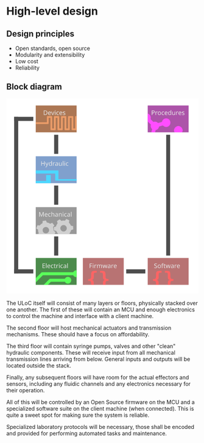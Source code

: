# High-level design

## Design principles

* Open standards, open source
* Modularity and extensibility
* Low cost
* Reliability

## Block diagram

![ULoC block diagram](res/hldesign.svg)

The ULoC itself will consist of many layers or floors,
physically stacked over one another.
The first of these will contain an MCU and enough electronics to
control the machine and interface with a client machine.

The second floor will host mechanical actuators and transmission mechanisms.
These should have a focus on affordability.

The third floor will contain syringe pumps, valves and other "clean" hydraulic components.
These will receive input from all mechanical transmission lines arriving from below.
General inputs and outputs will be located outside the stack.

Finally, any subsequent floors will have room for the actual effectors and sensors,
including any fluidic channels and any electronics necessary for their operation.

All of this will be controlled by an Open Source firmware on the MCU and
a specialized software suite on the client machine (when connected).
This is quite a sweet spot for making sure the system is reliable.

Specialized laboratory protocols will be necessary,
those shall be encoded and provided for performing automated tasks and maintenance.
